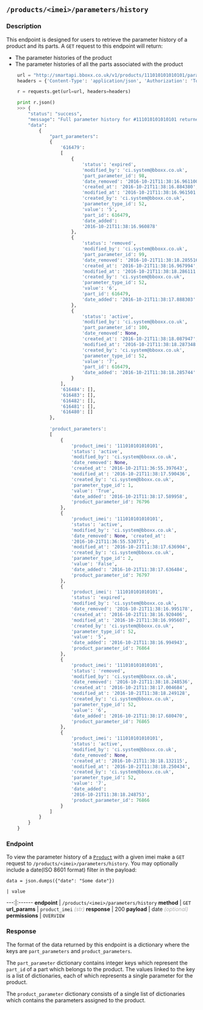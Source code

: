 ## `/products/<imei>/parameters/history`
### Description

This endpoint is designed for users to retrieve the parameter history of a product and its parts. A `GET` request to this endpoint will return:

* The parameter histories of the product
* The parameter histories of all the parts associated with the product

```python
    url = "http://smartapi.bboxx.co.uk/v1/products/111010101010101/parameters/history"
    headers = {'Content-Type': 'application/json', 'Authorization': 'Token token=' + A_VALID_TOKEN}

    r = requests.get(url=url, headers=headers)

    print r.json()
    >>> {
        "status": "success", 
        "message": "Full parameter history for #111010101010101 returned successfully", 
        "data": 
        	{
        		"part_parameters": 
        		{
        			'616479': 
        			[
	        			{
	        				'status': 'expired',
		        			'modified_by': 'ci.system@bboxx.co.uk',
		        			'part_parameter_id': 98,
		        			'date_removed': '2016-10-21T11:38:16.961100',
		        			'created_at': '2016-10-21T11:38:16.884380',
		        			'modified_at': '2016-10-21T11:38:16.961501',
		        			'created_by': 'ci.system@bboxx.co.uk', 
		        			'parameter_type_id': 52,
		        			'value': '5',
		        			'part_id': 616479, 
		        			'date_added': 
		        			'2016-10-21T11:38:16.960878'
		        		},
	        			{
	        				'status': 'removed',
	        				'modified_by': 'ci.system@bboxx.co.uk',
		        			'part_parameter_id': 99,
		        			'date_removed': '2016-10-21T11:38:18.285516',
		        			'created_at': '2016-10-21T11:38:16.967994',
		        			'modified_at': '2016-10-21T11:38:18.286111',
		        			'created_by': 'ci.system@bboxx.co.uk',
		        			'parameter_type_id': 52, 
		        			'value': '6',
		        			'part_id': 616479,
		        			'date_added': '2016-10-21T11:38:17.888303'
		        		},
	        			{
	        				'status': 'active',
	        			  	'modified_by': 'ci.system@bboxx.co.uk',
	        			  	'part_parameter_id': 100,
	        			  	'date_removed': None, 
	        			  	'created_at': '2016-10-21T11:38:18.087947', 
	        			  	'modified_at': '2016-10-21T11:38:18.287348', 
	        			  	'created_by': 'ci.system@bboxx.co.uk', 
	        			  	'parameter_type_id': 52, 
	        			  	'value': '7', 
	        			  	'part_id': 616479, 
	        			  	'date_added': '2016-10-21T11:38:18.285744'
	        			}
        			], 
	        		'616484': [],
	        		'616483': [],
	        		'616482': [],
	        		'616481': [],
	        		'616480': []
        		}, 
        	
        		'product_parameters': 
        		[
        			{
        				'product_imei': '111010101010101', 
		        		'status': 'active', 
		        		'modified_by': 'ci.system@bboxx.co.uk', 
		        		'date_removed': None, 
		        		'created_at': '2016-10-21T11:36:55.397643', 
		        		'modified_at': '2016-10-21T11:38:17.590436', 
		        		'created_by': 'ci.system@bboxx.co.uk', 
		        		'parameter_type_id': 1, 
		        		'value': 'True', 
		        		'date_added': '2016-10-21T11:38:17.589958', 
		        		'product_parameter_id': 76796
        			},
	        		{
	        			'product_imei': '111010101010101', 
		        		'status': 'active', 
		        		'modified_by': 'ci.system@bboxx.co.uk', 
		        		'date_removed': None, 'created_at': 
		        		'2016-10-21T11:36:55.530771', 
		        		'modified_at': '2016-10-21T11:38:17.636904', 
		        		'created_by': 'ci.system@bboxx.co.uk', 
		        		'parameter_type_id': 2, 
		        		'value': 'False', 
		        		'date_added': '2016-10-21T11:38:17.636484', 
		        		'product_parameter_id': 76797
	        		}, 
	        		{
	        			'product_imei': '111010101010101', 
		        		'status': 'expired', 
		        		'modified_by': 'ci.system@bboxx.co.uk', 
		        		'date_removed': '2016-10-21T11:38:16.995178', 
		        		'created_at': '2016-10-21T11:38:16.920406', 
		        		'modified_at': '2016-10-21T11:38:16.995607', 
		        		'created_by': 'ci.system@bboxx.co.uk', 
		        		'parameter_type_id': 52, 
		        		'value': '5', 
		        		'date_added': '2016-10-21T11:38:16.994943', 
		        		'product_parameter_id': 76864
		        	}, 
        			{
        				'product_imei': '111010101010101', 
		        		'status': 'removed', 
		        		'modified_by': 'ci.system@bboxx.co.uk', 
		        		'date_removed': '2016-10-21T11:38:18.248536', 
		        		'created_at': '2016-10-21T11:38:17.004684', 
		        		'modified_at': '2016-10-21T11:38:18.249128', 
		        		'created_by': 'ci.system@bboxx.co.uk', 
		        		'parameter_type_id': 52, 
		        		'value': '6', 
		        		'date_added': '2016-10-21T11:38:17.680470', 
		        		'product_parameter_id': 76865
        			}, 
	        		{
	        			'product_imei': '111010101010101', 
		        		'status': 'active', 
		        		'modified_by': 'ci.system@bboxx.co.uk', 
		        		'date_removed': None, 
		        		'created_at': '2016-10-21T11:38:18.132115', 
		        		'modified_at': '2016-10-21T11:38:18.250434', 
		        		'created_by': 'ci.system@bboxx.co.uk', 
		        		'parameter_type_id': 52, 
		        		'value': '7', 
		        		'date_added': 
		        		'2016-10-21T11:38:18.248753', 
		        		'product_parameter_id': 76866
		        	}
        		]
        	}
        }
    }
```
### Endpoint
To view the parameter history of a  <a href=/#product>`Product`</a>  with a given imei make a `GET` request to `/products/<imei>/parameters/history`.
You may optionally include a date(ISO 8601 format) filter in the payload:

`data = json.dumps({"date": "Some date"})`

    | value 
---:|:------
__endpoint__ | `/products/<imei>/parameters/history`
__method__ | `GET`
__url_params__ | `product_imei`  <font color="DarkGray">_(str)_</font> 
__response__ | 200
__payload__ | date <font color="DarkGray">_(optional)_</font>
__permissions__ | `OVERVIEW`

### Response

The format of the data returned by this endpoint is a dictionary where the keys are `part_parameters` and `product_parameters`.

The `part_parameter` dictionary contains integer keys which represent the `part_id` of a part which belongs to the product. The values linked to the key is a list of dictionaries, each of which represents a single parameter for the product.

The `product_parameter` dictionary consists of a single list of dictionaries which contains the parameters assigned to the product.
